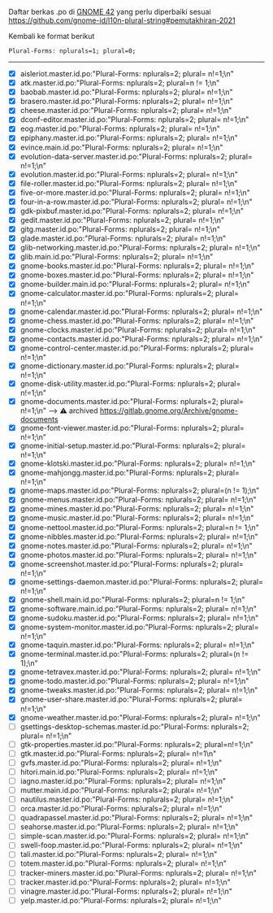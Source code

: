 Daftar berkas .po di [GNOME 42](https://l10n.gnome.org/languages/id/gnome-42/ui/) yang perlu diperbaiki sesuai https://github.com/gnome-id/l10n-plural-string#pemutakhiran-2021

Kembali ke format berikut
```
Plural-Forms: nplurals=1; plural=0;
```
---

- [x] aisleriot.master.id.po:"Plural-Forms: nplurals=2; plural= n!=1;\n"
- [x] atk.master.id.po:"Plural-Forms: nplurals=2; plural=n != 1;\n"
- [x] baobab.master.id.po:"Plural-Forms: nplurals=2; plural= n!=1;\n"
- [x] brasero.master.id.po:"Plural-Forms: nplurals=2; plural= n!=1;\n"
- [x] cheese.master.id.po:"Plural-Forms: nplurals=2; plural= n!=1;\n"
- [x] dconf-editor.master.id.po:"Plural-Forms: nplurals=2; plural= n!=1;\n"
- [x] eog.master.id.po:"Plural-Forms: nplurals=2; plural= n!=1;\n"
- [x] epiphany.master.id.po:"Plural-Forms: nplurals=2; plural= n!=1;\n"
- [x] evince.main.id.po:"Plural-Forms: nplurals=2; plural= n!=1;\n"
- [x] evolution-data-server.master.id.po:"Plural-Forms: nplurals=2; plural= n!=1;\n"
- [x] evolution.master.id.po:"Plural-Forms: nplurals=2; plural= n!=1;\n"
- [x] file-roller.master.id.po:"Plural-Forms: nplurals=2; plural= n!=1;\n"
- [x] five-or-more.master.id.po:"Plural-Forms: nplurals=2; plural= n!=1;\n"
- [x] four-in-a-row.master.id.po:"Plural-Forms: nplurals=2; plural= n!=1;\n"
- [x] gdk-pixbuf.master.id.po:"Plural-Forms: nplurals=2; plural= n!=1;\n"
- [x] gedit.master.id.po:"Plural-Forms: nplurals=2; plural= n!=1;\n"
- [x] gitg.master.id.po:"Plural-Forms: nplurals=2; plural= n!=1;\n"
- [x] glade.master.id.po:"Plural-Forms: nplurals=2; plural= n!=1;\n"
- [x] glib-networking.master.id.po:"Plural-Forms: nplurals=2; plural= n!=1;\n"
- [x] glib.main.id.po:"Plural-Forms: nplurals=2; plural= n!=1;\n"
- [x] gnome-books.master.id.po:"Plural-Forms: nplurals=2; plural= n!=1;\n"
- [x] gnome-boxes.master.id.po:"Plural-Forms: nplurals=2; plural= n!=1;\n"
- [x] gnome-builder.main.id.po:"Plural-Forms: nplurals=2; plural= n!=1;\n"
- [x] gnome-calculator.master.id.po:"Plural-Forms: nplurals=2; plural= n!=1;\n"
- [x] gnome-calendar.master.id.po:"Plural-Forms: nplurals=2; plural= n!=1;\n"
- [x] gnome-chess.master.id.po:"Plural-Forms: nplurals=2; plural= n!=1;\n"
- [x] gnome-clocks.master.id.po:"Plural-Forms: nplurals=2; plural= n!=1;\n"
- [x] gnome-contacts.master.id.po:"Plural-Forms: nplurals=2; plural= n!=1;\n"
- [x] gnome-control-center.master.id.po:"Plural-Forms: nplurals=2; plural= n!=1;\n"
- [x] gnome-dictionary.master.id.po:"Plural-Forms: nplurals=2; plural= n!=1;\n"
- [x] gnome-disk-utility.master.id.po:"Plural-Forms: nplurals=2; plural= n!=1;\n"
- [x] gnome-documents.master.id.po:"Plural-Forms: nplurals=2; plural= n!=1;\n" --> ⚠️ archived https://gitlab.gnome.org/Archive/gnome-documents
- [x] gnome-font-viewer.master.id.po:"Plural-Forms: nplurals=2; plural= n!=1;\n"
- [x] gnome-initial-setup.master.id.po:"Plural-Forms: nplurals=2; plural= n!=1;\n"
- [x] gnome-klotski.master.id.po:"Plural-Forms: nplurals=2; plural= n!=1;\n"
- [x] gnome-mahjongg.master.id.po:"Plural-Forms: nplurals=2; plural= n!=1;\n"
- [x] gnome-maps.master.id.po:"Plural-Forms: nplurals=2; plural=(n != 1);\n"
- [x] gnome-menus.master.id.po:"Plural-Forms: nplurals=2; plural= n!=1;\n"
- [x] gnome-mines.master.id.po:"Plural-Forms: nplurals=2; plural= n!=1;\n"
- [x] gnome-music.master.id.po:"Plural-Forms: nplurals=2; plural= n!=1;\n"
- [x] gnome-nettool.master.id.po:"Plural-Forms: nplurals=2; plural=n != 1;\n"
- [x] gnome-nibbles.master.id.po:"Plural-Forms: nplurals=2; plural= n!=1;\n"
- [x] gnome-notes.master.id.po:"Plural-Forms: nplurals=2; plural= n!=1;\n"
- [x] gnome-photos.master.id.po:"Plural-Forms: nplurals=2; plural= n!=1;\n"
- [x] gnome-screenshot.master.id.po:"Plural-Forms: nplurals=2; plural= n!=1;\n"
- [x] gnome-settings-daemon.master.id.po:"Plural-Forms: nplurals=2; plural= n!=1;\n"
- [x] gnome-shell.main.id.po:"Plural-Forms: nplurals=2; plural=n != 1;\n"
- [x] gnome-software.main.id.po:"Plural-Forms: nplurals=2; plural= n!=1;\n"
- [x] gnome-sudoku.master.id.po:"Plural-Forms: nplurals=2; plural= n!=1;\n"
- [x] gnome-system-monitor.master.id.po:"Plural-Forms: nplurals=2; plural= n!=1;\n"
- [x] gnome-taquin.master.id.po:"Plural-Forms: nplurals=2; plural= n!=1;\n"
- [x] gnome-terminal.master.id.po:"Plural-Forms: nplurals=2; plural=(n != 1);\n"
- [x] gnome-tetravex.master.id.po:"Plural-Forms: nplurals=2; plural= n!=1;\n"
- [x] gnome-todo.master.id.po:"Plural-Forms: nplurals=2; plural= n!=1;\n"
- [x] gnome-tweaks.master.id.po:"Plural-Forms: nplurals=2; plural= n!=1;\n"
- [x] gnome-user-share.master.id.po:"Plural-Forms: nplurals=2; plural= n!=1;\n"
- [x] gnome-weather.master.id.po:"Plural-Forms: nplurals=2; plural= n!=1;\n"
- [ ] gsettings-desktop-schemas.master.id.po:"Plural-Forms: nplurals=2; plural= n!=1;\n"
- [ ] gtk-properties.master.id.po:"Plural-Forms: nplurals=2; plural=n!=1;\n"
- [ ] gtk.master.id.po:"Plural-Forms: nplurals=2; plural= n!=1\n"
- [ ] gvfs.master.id.po:"Plural-Forms: nplurals=2; plural= n!=1;\n"
- [ ] hitori.main.id.po:"Plural-Forms: nplurals=2; plural= n!=1;\n"
- [ ] iagno.master.id.po:"Plural-Forms: nplurals=2; plural= n!=1;\n"
- [ ] mutter.main.id.po:"Plural-Forms: nplurals=2; plural= n!=1;\n"
- [ ] nautilus.master.id.po:"Plural-Forms: nplurals=2; plural= n!=1;\n"
- [ ] orca.master.id.po:"Plural-Forms: nplurals=2; plural= n!=1;\n"
- [ ] quadrapassel.master.id.po:"Plural-Forms: nplurals=2; plural= n!=1;\n"
- [ ] seahorse.master.id.po:"Plural-Forms: nplurals=2; plural= n!=1;\n"
- [ ] simple-scan.master.id.po:"Plural-Forms: nplurals=2; plural= n!=1;\n"
- [ ] swell-foop.master.id.po:"Plural-Forms: nplurals=2; plural= n!=1;\n"
- [ ] tali.master.id.po:"Plural-Forms: nplurals=2; plural= n!=1;\n"
- [ ] totem.master.id.po:"Plural-Forms: nplurals=2; plural= n!=1;\n"
- [ ] tracker-miners.master.id.po:"Plural-Forms: nplurals=2; plural= n!=1;\n"
- [ ] tracker.master.id.po:"Plural-Forms: nplurals=2; plural= n!=1;\n"
- [ ] vinagre.master.id.po:"Plural-Forms: nplurals=2; plural= n!=1;\n"
- [ ] yelp.master.id.po:"Plural-Forms: nplurals=2; plural= n!=1;\n"
